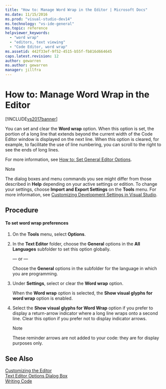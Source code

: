 ```yaml
---
title: "How to: Manage Word Wrap in the Editor | Microsoft Docs"
ms.date: 11/15/2016
ms.prod: "visual-studio-dev14"
ms.technology: "vs-ide-general"
ms.topic: reference
helpviewer_keywords: 
  - "word wrap"
  - "editors, text viewing"
  - "Code Editor, word wrap"
ms.assetid: 442f33ef-9f52-4515-b55f-fb816d664645
caps.latest.revision: 12
author: gewarren
ms.author: gewarren
manager: jillfra
---
```

# How to: Manage Word Wrap in the Editor
[!INCLUDE[vs2017banner](../../includes/vs2017banner.md)]

You can set and clear the **Word wrap** option. When this option is set, the portion of a long line that extends beyond the current width of the Code Editor window is displayed on the next line. When this option is cleared, for example, to facilitate the use of line numbering, you can scroll to the right to see the ends of long lines.  
  
 For more information, see [How to: Set General Editor Options](http://msdn.microsoft.com/704e4a7b-2162-4bed-8a47-f4f6ffec98c2).  
  
> [!NOTE]
>  The dialog boxes and menu commands you see might differ from those described in **Help** depending on your active settings or edition. To change your settings, choose **Import and Export Settings** on the **Tools** menu. For more information, see [Customizing Development Settings in Visual Studio](http://msdn.microsoft.com/22c4debb-4e31-47a8-8f19-16f328d7dcd3).  
  
## Procedure  
  
#### To set word wrap preferences  
  
1.  On the **Tools** menu, select **Options**.  
  
2.  In the **Text Editor** folder, choose the **General** options in the **All Languages** subfolder to set this option globally.  
  
     — or —  
  
     Choose the **General** options in the subfolder for the language in which you are programming.  
  
3.  Under **Settings**, select or clear the **Word wrap** option.  
  
     When the **Word wrap** option is selected, the **Show visual glyphs for word wrap** option is enabled.  
  
4.  Select the **Show visual glyphs for Word Wrap** option if you prefer to display a return-arrow indicator where a long line wraps onto a second line. Clear this option if you prefer not to display indicator arrows.  
  
    > [!NOTE]
    >  These reminder arrows are not added to your code: they are for display purposes only.  
  
## See Also  
 [Customizing the Editor](../../ide/customizing-the-editor.md)   
 [Text Editor Options Dialog Box](../../ide/reference/text-editor-options-dialog-box.md)   
 [Writing Code](../../ide/writing-code-in-the-code-and-text-editor.md)

